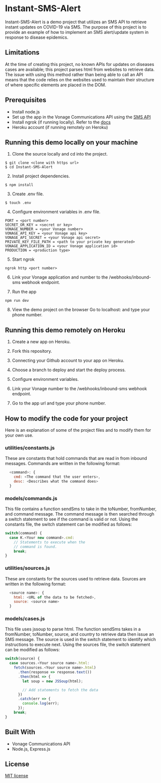 # Instant-SMS-Alert
Instant-SMS-Alert is a demo project that utilizes an SMS API to retrieve instant updates on COVID-19 via SMS. The purpose of this project is to provide an example of how to implement an SMS alert/update system in response to disease epidemics. 

## Limitations
At the time of creating this project, no known APIs for updates on diseases cases are available; this project parses html from websites to retrieve data. The issue with using this method rather than being able to call an API means that the code relies on the websites used to maintain their structure of where specific elements are placed in the DOM.

## Prerequisites
- Install node.js
- Set up the app in the Vonage Communications API using the [SMS API](https://www.vonage.com/communications-apis/sms/)
- Install ngrok (if running locally). Refer to the [docs](https://ngrok.com/docs)
- Heroku account (if running remotely on Heroku)

## Running this demo locally on your machine
1. Clone the source locally and cd into the project.
```
$ git clone <clone with https url>
$ cd Instant-SMS-Alert
```

2. Install project dependencies.
```
$ npm install
```

3. Create .env file.
```
$ touch .env
```

4. Configure environment variables in .env file.
```
PORT = <port number>
SECRET_OR_KEY = <secret or key>
VONAGE_NUMBER = <your Vonage number>
VONAGE_API_KEY = <your Vonage api key>
VONAGE_API_SECRET = <your Vonage api secret>
PRIVATE_KEY_FILE_PATH = <path to your private key generated>
VONAGE_APPLICATION_ID = <your Vonage application id>
PRODUCTION = <production type>
```

5. Start ngrok
```
ngrok http <port number>
```

6. Link your Vonage application and number to the /webhooks/inbound-sms webhook endpoint.

7. Run the app 
```
npm run dev
```

8. View the demo project on the browser
Go to localhost:<port number> and type your phone number.

## Running this demo remotely on Heroku
1. Create a new app on Heroku.

2. Fork this repository.

3. Connecting your Github account to your app on Heroku.

4. Choose a branch to deploy and start the deploy process.

5. Configure environment variables.

6. Link your Vonage number to the /webhooks/inbound-sms webhook endpoint.

7. Go to the app url and type your phone number.

## How to modify the code for your project
Here is an explanation of some of the project files and to modify them for your own use.

### utilities/constants.js
These are constants that hold commands that are read in from inbound messages. Commands are written in the following format:
```javascript
  <command>: {
    cmd: <The command that the user enters>,
    desc: <Describes what the command does>
  }
```

### models/commands.js
This file contains a function sendSms to take in the toNumber, fromNumber, and command message. The command message is then searched through a switch statement to see if the command is valid or not. Using the constants file, the switch statement can be modified as follows:
```javascript
switch(command) {
  case K.<Your new command>.cmd:
    // Statements to execute when the
    // command is found.
    break;
}
```

### utilities/sources.js
These are constants for the sources used to retrieve data. Sources are written in the following format:
```javascript
  <source name>: {
    html: <URL of the data to be fetched>,
    source: <source name>
  }
```

### models/cases.js
This file uses jssoup to parse html. The function sendSms takes in a fromNumber, toNumber, source, and country to retrieve data then issue an SMS message. The source is used in the switch statement to identify which instructions to execute next. Using the sources file, the switch statement can be modified as follows:
```javascript
switch(source) {
  case sources.<Your source name>.html:
    fetch(sources.<Your source name>.html)
      .then(response => response.text())
      .then(html => {
        let soup = new JSSoup(html);

        // Add statements to fetch the data
      })
      .catch(err => {
        console.log(err);
      });
    break;
}
```

## Built With
- Vonage Communications API
- Node.js, Express.js

## License
[MIT license](LICENSE)
